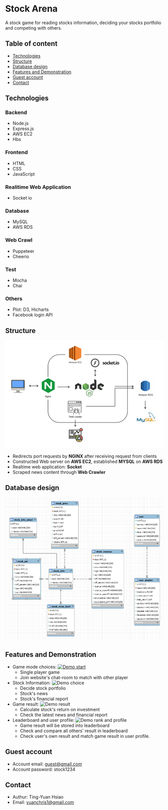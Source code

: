 # Stock Arena

A stock game for reading stocks information, deciding your stocks portfolio and competing with others.

## Table of content
* [Technologies](#technologies)
* [Structure](#structure)
* [Database design](#database-design)
* [Features and Demonstration](#Features-and-Demonstration)
* [Guest account](#Guest-account)
* [Contact](#Contact)


## Technologies

### Backend
* Node.js
* Express.js
* AWS EC2
* Hbs

### Frontend
* HTML
* CSS
* JavaScript

### Realitime Web Application 
* Socket io

### Database
* MySQL
* AWS RDS

### Web Crawl
* Puppeteer
* Cheerio

### Test
* Mocha
* Chai

### Others
* Plot: D3, Hicharts
* Facebook login API


## Structure
![Structure screenshot](./public/imgs/structure.png)
- Redirects port requests by **NGINX** after receiving request from clients
- Constructed Web server on **AWS EC2**, established **MYSQL** on **AWS RDS**
- Realtime web application: **Socket**
- Scraped news content through **Web Crawler**


## Database design
![db screenshot](./public/imgs/db_schema.png)

## Features and Demonstration


* Game mode choices:
[![Demo start](https://chris-aws-s3.s3-ap-northeast-1.amazonaws.com/stock-demo/stock-arena-start.gif)](https://youtu.be/v46aG4scO9k)
  * Single player game
  * Join website's chat-room to match with other player
* Stock Information:
![Demo choice](https://youtu.be/Fuz42HnBtoM)
  * Decide stock portfolio 
  * Stock's news
  * Stock's financial report
* Game result:
![Demo result](https://youtu.be/a96rtkb69A0)
  * Calculate stock's return on investment 
  * Check the latest news and financial report
* Leaderboard and user profile:
![Demo rank and profile](https://youtu.be/cJHdFKYTf-Q)
  * Game result will be stored into leaderboard
  * Check and compare all others' result in leaderboard
  * Check user's own result and match game result in user profile.

## Guest account
* Account email: guest@gmail.com
* Account password: stock1234

## Contact
* Authur: Ting-Yuan Hsiao
* Email: yuanchris1@gmail.com